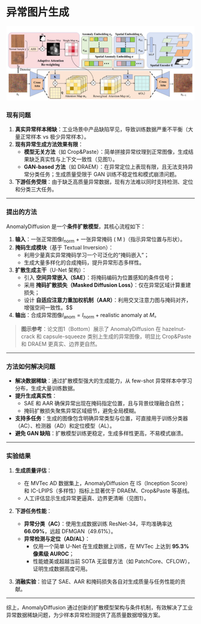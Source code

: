 # 异常图片生成
![](Snipaste_2025-08-06_13-15-02.jpg)
### **现有问题**  

1. **真实异常样本稀缺**：工业场景中产品缺陷罕见，导致训练数据严重不平衡（大量正常样本 vs 极少异常样本）。  
2. **现有异常生成方法效果有限**：
   - **模型无关方法**（如 Crop&Paste）：简单拼接异常纹理到正常图像，生成结果缺乏真实性与上下文一致性（见图1）。
   - **GAN-based 方法**（如 DRAEM）：在异常定位上表现有限，且无法支持异常分类任务；生成质量受限于 GAN 训练不稳定性和模式崩溃问题。  
3. **下游任务受限**：由于缺乏高质量异常数据，现有方法难以同时支持检测、定位和分类三大任务。

---

### **提出的方法**  

AnomalyDiffusion 是一个**条件扩散模型**，其核心流程如下：

1. **输入**：一张正常图像$I_{\text{norm}}$ + 一张异常掩码 \( M \)（指示异常位置与形状）。
2. **掩码生成模块**（基于 Textual Inversion）：
   - 利用少量真实异常掩码学习一个可泛化的“掩码嵌入”；
   - 生成大量多样化的合成掩码，提升异常形态多样性。
3. **扩散生成主干**（U-Net 架构）：
   - 引入 **空间异常嵌入（SAE）**：将掩码编码为位置感知的条件信号；
   - 采用 **掩码扩散损失（Masked Diffusion Loss）**：仅在异常区域计算重建损失；
   - 设计 **自适应注意力重加权机制（AAR）**：利用交叉注意力图与掩码对齐，增强空间一致性。$$
4. **输出**：合成异常图像$I_{\text{anom}} = I_{\text{norm}} + \text{realistic anomaly at } M$。

> **图示参考**：论文图1（Bottom）展示了 AnomalyDiffusion 在 hazelnut-crack 和 capsule-squeeze 类别上生成的异常图像，明显比 Crop&Paste 和 DRAEM 更真实、边界更自然。

---

### **方法如何解决问题**  

- **解决数据稀缺**：通过扩散模型强大的生成能力，从 few-shot 异常样本中学习分布，生成大量训练数据。  
- **提升生成真实性**：
  - SAE 和 AAR 确保异常出现在掩码指定位置，且与背景纹理融合自然；
  - 掩码扩散损失聚焦异常区域细节，避免全局模糊。  
- **支持多任务**：生成的图像包含明确异常类型与位置，可直接用于训练分类器（AC）、检测器（AD）和定位模型（AL）。  
- **避免 GAN 缺陷**：扩散模型训练更稳定，生成多样性更高，不易模式崩溃。

---

### **实验结果**  

1. **生成质量评估**：
   - 在 MVTec AD 数据集上，AnomalyDiffusion 在 IS（Inception Score）和 IC-LPIPS（多样性）指标上显著优于 DRAEM、Crop&Paste 等基线。
   - 人工评估显示生成异常更逼真、边界更清晰（见图1）。

2. **下游任务性能**：
   - **异常分类（AC）**：使用生成数据训练 ResNet-34，平均准确率达 **66.09%**，远超 DFMGAN（49.61%）。
   - **异常检测与定位（AD/AL）**：
     - 仅用一个简单 U-Net 在生成数据上训练，在 MVTec 上达到 **95.3% 像素级 AUROC**；
     - 性能媲美或超越当前 SOTA 无监督方法（如 PatchCore、CFLOW），证明生成数据高度可用。

3. **消融实验**：验证了 SAE、AAR 和掩码损失各自对生成质量与任务性能的贡献。

---

综上，AnomalyDiffusion 通过创新的扩散模型架构与条件机制，有效解决了工业异常数据稀缺问题，为少样本异常检测提供了高质量数据增强方案。
